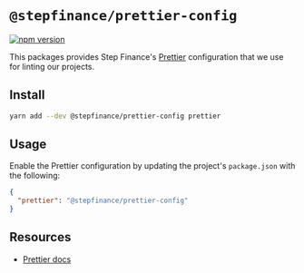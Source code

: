 # `@stepfinance/prettier-config`

[![npm version](https://badge.fury.io/js/@stepfinance/prettier-config.svg)](https://badge.fury.io/js/@stepfinance/prettier-config)

This packages provides Step Finance's [Prettier](https://prettier.io) configuration that we use for linting our projects.

## Install

```sh
yarn add --dev @stepfinance/prettier-config prettier
```

## Usage

Enable the Prettier configuration by updating the project's `package.json` with the following:

```json
{
  "prettier": "@stepfinance/prettier-config"
}
```

## Resources

- [Prettier docs](https://prettier.io/)
